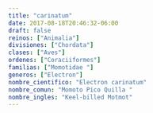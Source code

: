 ```yaml
---
title: "carinatum"
date: 2017-08-18T20:46:32-06:00
draft: false
reinos: ["Animalia"]
divisiones: ["Chordata"]
clases: ["Aves"]
ordenes: ["Coraciiformes"]
familias: ["Momotidae "]
generos: ["Electron"]
nombre_cientifico: "Electron carinatum"
nombre_comun: "Momoto Pico Quilla "
nombre_ingles: "Keel-billed Motmot"
---
```

